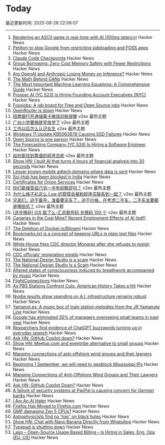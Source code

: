# Today

最近更新时间: 2025-08-28 22:06:07

--- 
1. [Rendering an ASCII game in real-time with AI (100ms latency)](https://blog.jeffschomay.com/rendering-a-game-in-real-time-with-ai) Hacker News
2. [Petition to stop Google from restricting sideloading and FOSS apps](https://news.ycombinator.com/item?id=45050502) Hacker News
3. [Claude Code Checkpoints](https://claude-checkpoints.com/) Hacker News
4. [Group Borrowing: Zero-Cost Memory Safety with Fewer Restrictions](https://verdagon.dev/blog/group-borrowing) Hacker News
5. [Are OpenAI and Anthropic Losing Money on Inference?](https://martinalderson.com/posts/are-openai-and-anthropic-really-losing-money-on-inference/) Hacker News
6. [The Math Behind GANs](https://jaketae.github.io/study/gan-math/) Hacker News
7. [The Most Important Machine Learning Equations: A Comprehensive Guide](https://chizkidd.github.io//2025/05/30/machine-learning-key-math-eqns/) Hacker News
8. [Prosper AI (YC S23) Is Hiring Founding Account Executives (NYC)](https://jobs.ashbyhq.com/prosper-ai/29684590-4cec-4af2-bb69-eb5c6d595fb8) Hacker News
9. [Fossjobs: A job board for Free and Open Source jobs](https://www.fossjobs.net/) Hacker News
10. [OpenRouter is down](https://status.openrouter.ai) Hacker News
11. [招商银行开通储蓄卡微信动账提醒](https://www.v2ex.com/t/1155499) v2ex 最热主题
12. [广州小学要搞提早放学了](https://www.v2ex.com/t/1155438) v2ex 最热主题
13. [工作以后怎么认识女生](https://www.v2ex.com/t/1155427) v2ex 最热主题
14. [Windows 11 Update KB5063878 Causing SSD Failures](https://old.reddit.com/r/msp/comments/1n1sgxx/windows_11_update_kb5063878_causing_ssd_failures/) Hacker News
15. [Open Source is one person](https://opensourcesecurity.io/2025/08-oss-one-person/) Hacker News
16. [The Forecasting Company (YC S24) Is Hiring a Software Engineer](https://www.ycombinator.com/companies/the-forecasting-company/jobs/9kIwGyz-founding-software-engineer) Hacker News
17. [如何能找到靠谱的程序员呢](https://www.v2ex.com/t/1155512) v2ex 最热主题
18. [Show HN: I built AI that turns 4 hours of financial analysis into 30 seconds](https://duebase.com) Hacker News
19. [Lesser known mobile adtech domains where data is sent](https://jamesoclaire.com/2025/08/28/uncovering-lesser-known-mobile-adtech-domains/) Hacker News
20. [Sci-Hub has been blocked in India](https://sci-hub.se/sci-hub-blocked-india) Hacker News
21. [Certificates for Onion Services](https://onionservices.torproject.org/research/proposals/usability/certificates/) Hacker News
22. [你们能接受自己另一半有抑郁症吗？](https://www.v2ex.com/t/1155433) v2ex 最热主题
23. [为什么格子衫这么 Low 的穿搭会被和程序员联系到一起？](https://www.v2ex.com/t/1155425) v2ex 最热主题
24. [兄弟们，迫于备孕，准备要买车了，迫于价格，在考虑二手车，二手车主要都是哪些坑？](https://www.v2ex.com/t/1155415) v2ex 最热主题
25. [[送兑换码] iOS 取了么-汇总取件码 兑换码 100 个](https://www.v2ex.com/t/1155407) v2ex 最热主题
26. [Canaries in the Coal Mine? Recent Employment Effects of AI [pdf]](https://digitaleconomy.stanford.edu/wp-content/uploads/2025/08/Canaries_BrynjolfssonChandarChen.pdf) Hacker News
27. [The Deletion of Docker.io/Bitnami](https://community.broadcom.com/tanzu/blogs/beltran-rueda-borrego/2025/08/18/how-to-prepare-for-the-bitnami-changes-coming-soon) Hacker News
28. [Bookmarks.txt is a concept of keeping URLs in plain text files](https://github.com/soulim/bookmarks.txt) Hacker News
29. [White House fires CDC director Monarez after she refuses to resign](https://www.cnbc.com/2025/08/27/cdc-director-susan-monarez-.html) Hacker News
30. [CDC officials’ resignation emails](https://insidemedicine.substack.com/p/breaking-news-read-three-top-cdc) Hacker News
31. [The National Design Studio is a scam](https://www.chrbutler.com/the-national-design-studio-is-a-scam) Hacker News
32. [The National Design Studio Is a Scam](https://www.chrbutler.com/the-national-design-studio-is-a-scam) Hacker News
33. [Altered states of consciousness induced by breathwork accompanied by music](https://journals.plos.org/plosone/article?id=10.1371/journal.pone.0329411) Hacker News
34. [FlightConnections](https://www.flightconnections.com/) Hacker News
35. [As PBS Stations Confront Cuts, American History Takes a Hit](https://www.nytimes.com/2025/08/27/arts/television/american-experience.html) Hacker News
36. [Nvidia results show spending on A.I. infrastructure remains robust](https://www.nytimes.com/2025/08/27/technology/nvidia-earnings-ai-chips.html) Hacker News
37. [Yamanot.es: A music box of train station melodies from the JR Yamanote Line](https://yamanot.es/) Hacker News
38. [Google has eliminated 35% of managers overseeing small teams in past year](https://www.cnbc.com/2025/08/27/google-executive-says-company-has-cut-a-third-of-its-managers.html) Hacker News
39. [Researchers find evidence of ChatGPT buzzwords turning up in everyday speech](https://news.fsu.edu/news/education-society/2025/08/26/on-screen-and-now-irl-fsu-researchers-find-evidence-suggesting-chatgpt-influences-how-we-speak/) Hacker News
40. [Ask HN: GitHub Copilot down?](https://news.ycombinator.com/item?id=45044919) Hacker News
41. [Show HN: Meetup.com and eventribe alternative to small groups](https://github.com/polaroi8d/cactoide) Hacker News
42. [Mapping connections of anti-offshore wind groups and their lawyers](https://www.climatedevlab.brown.edu/post/legal-entanglements-mapping-connections-of-anti-offshore-wind-groups-and-their-lawyers-in-the-easte) Hacker News
43. [Beginning 1 September, we will need to geoblock Mississippi IPs](https://dw-news.dreamwidth.org/44429.html) Hacker News
44. [Mapping Connections of Anti-Offshore Wind Groups and Their Lawyers](https://www.climatedevlab.brown.edu/post/legal-entanglements-mapping-connections-of-anti-offshore-wind-groups-and-their-lawyers-in-the-easte) Hacker News
45. [Ask HN: GitHub Copilot Down?](https://news.ycombinator.com/item?id=45044919) Hacker News
46. [A failure of security systems at PayPal is causing concern for German banks](https://www.nordbayern.de/news-in-english/paypal-security-systems-down-german-banks-block-payments-in-the-billions-1.14811187) Hacker News
47. [I Am An AI Hater](https://anthonymoser.github.io/writing/ai/haterdom/2025/08/26/i-am-an-ai-hater.html) Hacker News
48. [Firefox Has Moved to Firefox.com](https://www.firefox.com) Hacker News
49. [GMP damaging Zen 5 CPUs?](https://gmplib.org/gmp-zen5) Hacker News
50. [Astrophysicists find no 'hair' on black holes](https://www.quantamagazine.org/astrophysicists-find-no-hair-on-black-holes-20250827/) Hacker News
51. [Show HN: Chat with Nano Banana Directly from WhatsApp](https://wassist.app/agents/07429b42-e979-41a1-be07-e7be35f404de/) Hacker News
52. [Typepad is shutting down](https://everything.typepad.com/blog/2025/08/typepad-is-shutting-down.html) Hacker News
53. [Lago – Open-Source Usage Based Billing – Is Hiring in Sales, Eng, Ops (EU, US)](https://www.ycombinator.com/companies/lago/jobs) Hacker News
